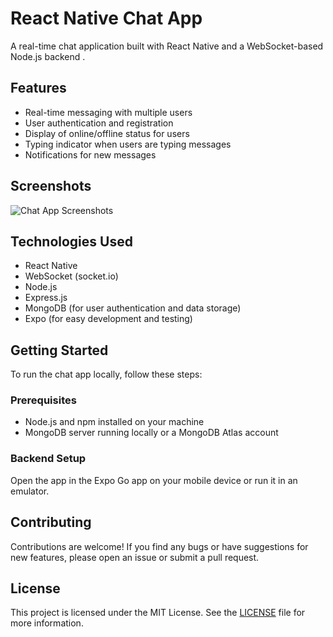 # React Native Chat App

A real-time chat application built with React Native and a WebSocket-based Node.js backend .

## Features

- Real-time messaging with multiple users
- User authentication and registration
- Display of online/offline status for users
- Typing indicator when users are typing messages
- Notifications for new messages

## Screenshots

![Chat App Screenshots](screenshots.png)

## Technologies Used

- React Native
- WebSocket (socket.io)
- Node.js
- Express.js
- MongoDB (for user authentication and data storage)
- Expo (for easy development and testing)

## Getting Started

To run the chat app locally, follow these steps:

### Prerequisites

- Node.js and npm installed on your machine
- MongoDB server running locally or a MongoDB Atlas account

### Backend Setup


 Open the app in the Expo Go app on your mobile device or run it in an emulator.

## Contributing

Contributions are welcome! If you find any bugs or have suggestions for new features, please open an issue or submit a pull request.

## License

This project is licensed under the MIT License. See the [LICENSE](LICENSE) file for more information.


